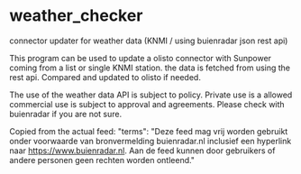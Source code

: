 # weather_checker
connector updater for weather data (KNMI / using buienradar json rest api)

This program can be used to update a olisto connector with Sunpower coming from a list or single KNMI station. the data is fetched from using the rest api. Compared and updated to olisto if needed.

The use of the weather data API is subject to policy. Private use is a allowed commercial use is subject to approval and agreements. Please check with buienradar if you are not sure.

Copied from the actual feed:
"terms": "Deze feed mag vrij worden gebruikt onder voorwaarde van bronvermelding buienradar.nl inclusief een hyperlink naar https://www.buienradar.nl. Aan de feed kunnen door gebruikers of andere personen geen rechten worden ontleend."
